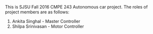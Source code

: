 This is SJSU Fall 2016 CMPE 243 Autonomous car project. The roles of project members are as follows:
1. Ankita Singhal - Master Controller
2. Shilpa Srinivasan - Motor Controller
